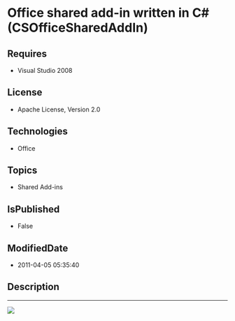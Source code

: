 # Office shared add-in written in C# (CSOfficeSharedAddIn)
## Requires
* Visual Studio 2008
## License
* Apache License, Version 2.0
## Technologies
* Office
## Topics
* Shared Add-ins
## IsPublished
* False
## ModifiedDate
* 2011-04-05 05:35:40
## Description

<p style="font-family:Courier New"></p>
<hr>
<div><a href="http://go.microsoft.com/?linkid=9759640" style="margin-top:3px"><img src="http://bit.ly/onecodelogo">
</a></div>
